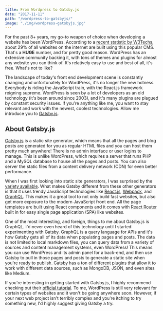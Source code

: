 ```yaml
---
title: From Wordpress to Gatsby.js
date: "2017-11-11"
path: "/wordpress-to-gatsbyjs/"
image: "./img/wordpress-gatsbyjs.jpg"
---
```


For the past 8+ years, my go-to weapon of choice when developing a website has been WordPress. According to a [recent statistic by W3Techs](https://w3techs.com/technologies/details/cm-wordpress/all/all), about 29% of all websites on the internet are built using this popular CMS. That's a **HUGE** number, and for pretty good reason. WordPress has an extensive community backing it, with tons of themes and plugins for almost any website you can think of. It's relatively easy to use and best of all, it's free. What's not to like?

The landscape of today's front end development scene is constantly changing and unfortunately for WordPress, it's no longer the new hotness. Everybody is riding the JavaScript train, with the React.js framework reigning supreme. WordPress is seen by a lot of developers as an old technology (it's been around since 2003), and it's many plugins are plagued by constant security issues. If you're anything like me, you want to stay relevant and work with the newest, coolest technologies. Allow me introduce you to [Gatsby.js](https://www.gatsbyjs.org/).

<h2 class="mt-5 mb-3">About Gatsby.js</h2>

[Gatsby.js](https://www.gatsbyjs.org/) is a static site generator, which means that all the pages and blog posts are generated for you as regular HTML files and you can host them pretty much anywhere! There is no admin interface or user logins to manage. This is unlike WordPress, which requires a server that runs PHP and a MySQL database to house all the pages and posts. You can also server the static files from a content delivery network (CDN) for even better performance.

When I was first looking into static site generators, I was surprised by the [variety available](https://www.staticgen.com/). What makes Gatsby different from these other generators is that it uses trendy JavaScript technologies like [React.js](https://reactjs.org/), [Webpack](https://webpack.github.io/), and [GraphQL](http://graphql.org/). This makes it a great tool to not only build fast websites, but also get more exposure to the modern JavaScript front end. All the page templates are built using React components and it comes with [React Router](https://reacttraining.com/react-router/) built in for easy single page application (SPA) like websites.

One of the most interesting, and foreign, things to me about Gatsby.js is GraphQL. I'd never even heard of this technology until I started experimenting with Gatsby. GraphQL is a query language for APIs and it's how Gatsby gets all of its data when populating pages and posts. The data is not limited to local markdown files, you can query data from a variety of sources and content management systems, even WordPress! This means you can use WordPress and its admin panel for a back-end, and then use Gatsby to pull in those pages and posts to generate a static site when you're ready to publish. Gatsby has a ton of different [plugins](https://www.gatsbyjs.org/docs/plugins/) that allow it to work with different data sources, such as MongoDB, JSON, and even sites like Medium.

If you're interesting in getting started with Gatsby.js, I highly recommend checking out their [official tutorial](https://www.gatsbyjs.org/tutorial/). To me, WordPress is still very relevant for certain types of websites and it won't be going anywhere soon. However, if your next web project isn't terribly complex and you're itching to try something new, I'd highly suggest giving Gatsby a try.